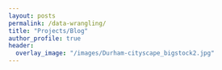 ```yaml
---
layout: posts
permalink: /data-wrangling/
title: "Projects/Blog"
author_profile: true
header:
  overlay_image: "/images/Durham-cityscape_bigstock2.jpg"
---
```



